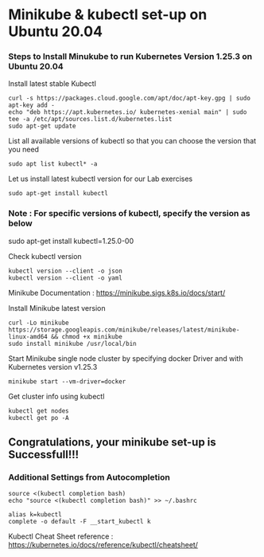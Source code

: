 # Minikube & kubectl set-up on Ubuntu 20.04

### Steps to Install Minukube to run Kubernetes Version 1.25.3 on Ubuntu 20.04

Install latest stable Kubectl

```
curl -s https://packages.cloud.google.com/apt/doc/apt-key.gpg | sudo apt-key add -
echo "deb https://apt.kubernetes.io/ kubernetes-xenial main" | sudo tee -a /etc/apt/sources.list.d/kubernetes.list
sudo apt-get update
```

List all available versions of kubectl so that you can choose the version that you need
```
sudo apt list kubectl* -a

```

Let us install latest kubectl version for our Lab exercises

```
sudo apt-get install kubectl
```
### Note : For specific versions of kubectl, specify the version as below

sudo apt-get install kubectl=1.25.0-00

Check kubectl version
```
kubectl version --client -o json
kubectl version --client -o yaml
```

Minikube Documentation : https://minikube.sigs.k8s.io/docs/start/

Install Minikube latest version 

```
curl -Lo minikube https://storage.googleapis.com/minikube/releases/latest/minikube-linux-amd64 && chmod +x minikube
sudo install minikube /usr/local/bin

```

Start Minikube single node cluster by specifying docker Driver and with Kubernetes version v1.25.3
```
minikube start --vm-driver=docker 
```


Get cluster info using kubectl
```
kubectl get nodes
kubectl get po -A
```

## Congratulations, your minikube set-up is Successfull!!!

### Additional Settings from Autocompletion

```
source <(kubectl completion bash) 
echo "source <(kubectl completion bash)" >> ~/.bashrc 

alias k=kubectl
complete -o default -F __start_kubectl k
```

Kubectl Cheat Sheet reference : https://kubernetes.io/docs/reference/kubectl/cheatsheet/
